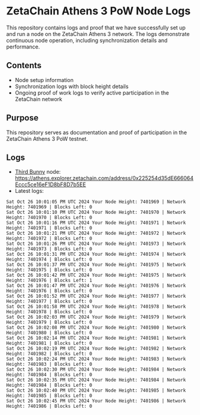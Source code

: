 # ZetaChain Athens 3 PoW Node Logs
This repository contains logs and proof that we have successfully set up and run a node on the ZetaChain Athens 3 network. The logs demonstrate continuous node operation, including synchronization details and performance.

## Contents
- Node setup information
- Synchronization logs with block height details
- Ongoing proof of work logs to verify active participation in the ZetaChain network

## Purpose
This repository serves as documentation and proof of participation in the ZetaChain Athens 3 PoW testnet.

## Logs

- [Third Bunny](https://thirdbunny.xyz/) node: https://athens.explorer.zetachain.com/address/0x225254d35dE666064Eccc5ce16eF1D8bF8D7b5EE
- Latest logs:
```
Sat Oct 26 10:01:05 PM UTC 2024 Your Node Height: 7401969 | Network Height: 7401969 | Blocks Left: 0
Sat Oct 26 10:01:10 PM UTC 2024 Your Node Height: 7401970 | Network Height: 7401970 | Blocks Left: 0
Sat Oct 26 10:01:16 PM UTC 2024 Your Node Height: 7401971 | Network Height: 7401971 | Blocks Left: 0
Sat Oct 26 10:01:21 PM UTC 2024 Your Node Height: 7401972 | Network Height: 7401972 | Blocks Left: 0
Sat Oct 26 10:01:26 PM UTC 2024 Your Node Height: 7401973 | Network Height: 7401973 | Blocks Left: 0
Sat Oct 26 10:01:31 PM UTC 2024 Your Node Height: 7401974 | Network Height: 7401974 | Blocks Left: 0
Sat Oct 26 10:01:37 PM UTC 2024 Your Node Height: 7401975 | Network Height: 7401975 | Blocks Left: 0
Sat Oct 26 10:01:42 PM UTC 2024 Your Node Height: 7401975 | Network Height: 7401976 | Blocks Left: 1
Sat Oct 26 10:01:47 PM UTC 2024 Your Node Height: 7401976 | Network Height: 7401976 | Blocks Left: 0
Sat Oct 26 10:01:52 PM UTC 2024 Your Node Height: 7401977 | Network Height: 7401977 | Blocks Left: 0
Sat Oct 26 10:01:58 PM UTC 2024 Your Node Height: 7401978 | Network Height: 7401978 | Blocks Left: 0
Sat Oct 26 10:02:03 PM UTC 2024 Your Node Height: 7401979 | Network Height: 7401979 | Blocks Left: 0
Sat Oct 26 10:02:08 PM UTC 2024 Your Node Height: 7401980 | Network Height: 7401980 | Blocks Left: 0
Sat Oct 26 10:02:14 PM UTC 2024 Your Node Height: 7401981 | Network Height: 7401981 | Blocks Left: 0
Sat Oct 26 10:02:19 PM UTC 2024 Your Node Height: 7401982 | Network Height: 7401982 | Blocks Left: 0
Sat Oct 26 10:02:24 PM UTC 2024 Your Node Height: 7401983 | Network Height: 7401983 | Blocks Left: 0
Sat Oct 26 10:02:30 PM UTC 2024 Your Node Height: 7401984 | Network Height: 7401984 | Blocks Left: 0
Sat Oct 26 10:02:35 PM UTC 2024 Your Node Height: 7401984 | Network Height: 7401984 | Blocks Left: 0
Sat Oct 26 10:02:40 PM UTC 2024 Your Node Height: 7401985 | Network Height: 7401985 | Blocks Left: 0
Sat Oct 26 10:02:45 PM UTC 2024 Your Node Height: 7401986 | Network Height: 7401986 | Blocks Left: 0
```
